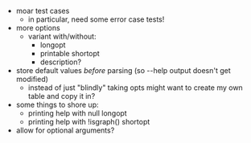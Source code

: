 * moar test cases
  * in particular, need some error case tests!
* more options
  * variant with/without:
    * longopt
    * printable shortopt
    * description?
* store default values *before* parsing (so --help output doesn't get modified)
  * instead of just "blindly" taking opts might want to create my own table and copy it in?
* some things to shore up:
  * printing help with null longopt
  * printing help with !isgraph() shortopt
* allow for optional arguments?

